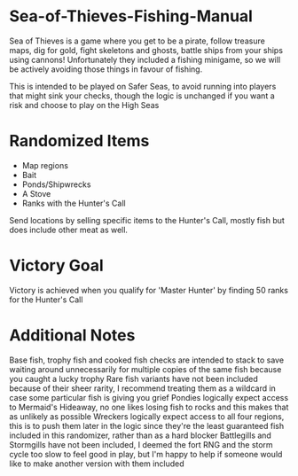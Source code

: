 # Sea-of-Thieves-Fishing-Manual
Sea of Thieves is a game where you get to be a pirate, follow treasure maps, dig for gold, fight skeletons and ghosts, battle ships from your ships using cannons! Unfortunately they included a fishing minigame, so we will be actively avoiding those things in favour of fishing.

This is intended to be played on Safer Seas, to avoid running into players that might sink your checks, though the logic is unchanged if you want a risk and choose to play on the High Seas

# Randomized Items
- Map regions
- Bait
- Ponds/Shipwrecks
- A Stove
- Ranks with the Hunter's Call

Send locations by selling specific items to the Hunter's Call, mostly fish but does include other meat as well.

# Victory Goal
Victory is achieved when you qualify for 'Master Hunter' by finding 50 ranks for the Hunter's Call

# Additional Notes
Base fish, trophy fish and cooked fish checks are intended to stack to save waiting around unnecessarily for multiple copies of the same fish because you caught a lucky trophy
Rare fish variants have not been included because of their sheer rarity, I recommend treating them as a wildcard in case some particular fish is giving you grief
Pondies logically expect access to Mermaid's Hideaway, no one likes losing fish to rocks and this makes that as unlikely as possible
Wreckers logically expect access to all four regions, this is to push them later in the logic since they're the least guaranteed fish included in this randomizer, rather than as a hard blocker
Battlegills and Stormgills have not been included, I deemed the fort RNG and the storm cycle too slow to feel good in play, but I'm happy to help if someone would like to make another version with them included
